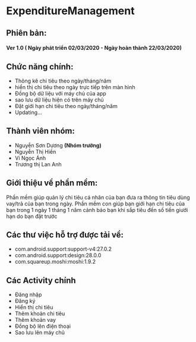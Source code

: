 # ExpenditureManagement
## Phiên bản:
  #### Ver 1.0 ( Ngày phát triển 02/03/2020 - Ngày hoàn thành 22/03/2020)
## Chức năng chính:
  * Thông kê chi tiêu theo ngày/tháng/năm
  * hiển thị chi tiêu theo ngày trực tiếp trên màn hình
  * Đồng bộ dữ liệu với máy chủ của app
  * sao lưu dữ liệu hiện có trên máy chủ
  * Đặt giới hạn chi tiêu theo ngày/tháng/năm
  * Updating...
## Thành viên nhóm:
  * Nguyễn Sơn Dương **(Nhóm trưởng)**
  * Nguyễn Thị Hiền
  * Vi Ngọc Ánh
  * Trương thị Lan Anh
## Giới thiệu về phần mềm:
 Phần mềm giúp quản lý chi tiêu cá nhân của bạn đưa ra thông tin tiêu dùng vay/trả của bạn trong ngày. Phần mềm con giúp bạn giới hạn
 chi tiêu của bạn trong 1 ngày 1 tháng 1 năm cảnh báo bạn khi sắp tiêu đến số tiền giưới hạn do bạn đặt trước
## Các thư việc hỗ trợ được tải về:
  * com.android.support:support-v4:27.0.2
  * com.android.support:design:28.0.0
  * com.squareup.moshi:moshi:1.9.2
## Các Activity chính
  * Đăng nhập
  * Đăng ký
  * Hiển thị chi tiêu 
  * Thêm khoản chi tiêu
  * Thêm khoản vay
  * Đồng bộ lên điện thoại
  * Sao lưu lên máy chủ
